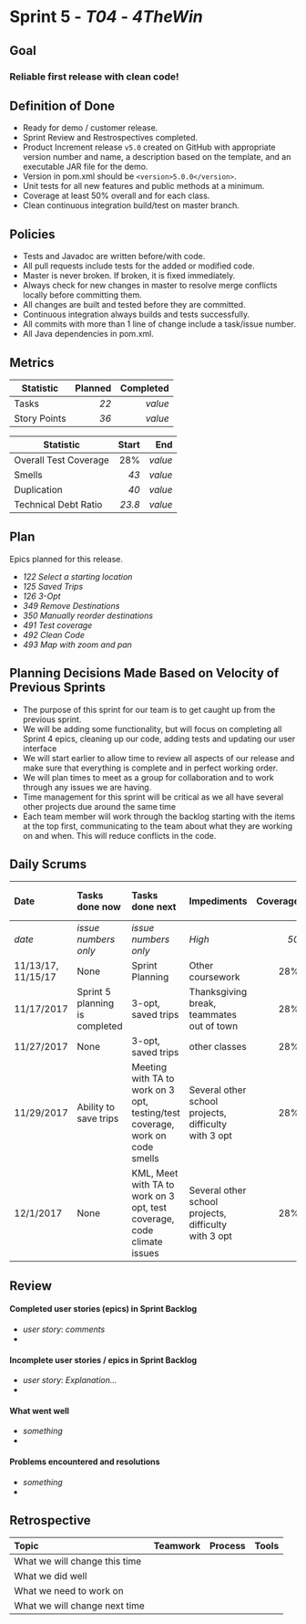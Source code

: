 # Sprint 5 - *T04* - *4TheWin*

## Goal

### Reliable first release with clean code!

## Definition of Done

* Ready for demo / customer release.
* Sprint Review and Restrospectives completed.
* Product Increment release `v5.0` created on GitHub with appropriate version number and name, a description based on the template, and an executable JAR file for the demo.
* Version in pom.xml should be `<version>5.0.0</version>`.
* Unit tests for all new features and public methods at a minimum.
* Coverage at least 50% overall and for each class.
* Clean continuous integration build/test on master branch.

## Policies

* Tests and Javadoc are written before/with code.  
* All pull requests include tests for the added or modified code.
* Master is never broken.  If broken, it is fixed immediately.
* Always check for new changes in master to resolve merge conflicts locally before committing them.
* All changes are built and tested before they are committed.
* Continuous integration always builds and tests successfully.
* All commits with more than 1 line of change include a task/issue number.
* All Java dependencies in pom.xml.


## Metrics

Statistic | Planned | Completed
--- | ---: | ---:
Tasks |  *22*   | *value* 
Story Points |  *36*  | *value* 


Statistic | Start | End
--- | ---: | ---:
Overall Test Coverage | 28% | *value* 
Smells | *43* | *value* 
Duplication | *40* | *value* 
Technical Debt Ratio | *23.8* | *value* 

## Plan

Epics planned for this release.

* *122 Select a starting location*
* *125 Saved Trips*
* *126 3-Opt*
* *349 Remove Destinations*
* *350 Manually reorder destinations*
* *491 Test coverage*
* *492 Clean Code*
* *493 Map with zoom and pan*

## Planning Decisions Made Based on Velocity of Previous Sprints
* The purpose of this sprint for our team is to get caught up from the previous sprint. 
* We will be adding some functionality, but will focus on completing all Sprint 4 epics, cleaning up our code, adding tests and updating our user interface
* We will start earlier to allow time to review all aspects of our release and make sure that everything is complete and in perfect working order.
* We will plan times to meet as a group for collaboration and to work through any issues we are having.
* Time management for this sprint will be critical as we all have several other projects due around the same time
* Each team member will work through the backlog starting with the items at the top first, communicating to the team about what they are working on and when. This will reduce conflicts in the code.

## Daily Scrums

Date | Tasks done now | Tasks done next | Impediments | Coverage | Smells | Duplication | Technical Debt Ratio
:--- | :--- | :--- | :--- | ---: | ---: | ---: | ---:
*date* | *issue numbers only* | *issue numbers only* | *High* | *50* | *10* | *20* | *15*
 |11/13/17, 11/15/17 | None | Sprint Planning | Other coursework | 28% | 43 | 40 | 23.8
 | 11/17/2017 | Sprint 5 planning is completed | 3-opt, saved trips | Thanksgiving break, teammates out of town | 28% | 43 | 40 | 23.8
 11/27/2017 | None | 3-opt, saved trips | other classes | 28% | 43 | 40 | 23.8
 11/29/2017 | Ability to save trips | Meeting with TA to work on 3 opt, testing/test coverage, work on code smells | Several other school projects, difficulty with 3 opt | 28% | 43 | 40 | 23.8
 12/1/2017 | None | KML, Meet with TA to work on 3 opt, test coverage, code climate issues | Several other school projects, difficulty with 3 opt | 28% | 43 | 44 | 23.7

## Review

#### Completed user stories (epics) in Sprint Backlog 
* *user story*:  *comments*
* 

#### Incomplete user stories / epics in Sprint Backlog 
* *user story*: *Explanation...*
*

#### What went well
* *something*
*

#### Problems encountered and resolutions
* *something*
*

## Retrospective

Topic | Teamwork | Process | Tools
:--- | :--- | :--- | :---
What we will change this time |  |  | 
What we did well |  |  | 
What we need to work on |  |  |
What we will change next time |  |  | 
